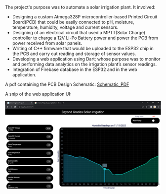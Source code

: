 The project's purpose was to automate a solar irrigation plant. 
It involved:
- Designing a custom Atmega328P microcontroller-based Printed Circuit Board(PCB) that could be easily connected to pH, moisture, temperature, humidity, voltage and current sensors.
- Designing of an electrical circuit that used a MPTT(Solar Charge) controller to charge a 12V Li-Po Battery power and power the PCB from power received from solar panels.
- Writing of C++ firmware that would be uploaded to the ESP32 chip in the PCB and carry out reading and storage of sensor values.
- Developing a web application using Dart; whose purpose was to monitor and performing data analytics on the irrigation plant’s sensor readings.
- Integration of Firebase database in the ESP32 and in the web application.


A pdf containing the PCB Design Schematic:
[Schematic_PDF](/Solar_Irrigation_PCB/Schematic_PDF/Solar_Irrigation_PCB.pdf)

A snip of the web application UI:

![Web application Snipp](/Flutter_Web_App/WebsiteSnip.png)


